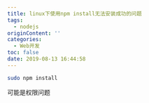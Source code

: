 ```yaml
---
title: linux下使用npm install无法安装成功的问题
tags:
  - nodejs
originContent: ''
categories:
  - Web开发
toc: false
date: 2019-08-13 16:44:58
---
```


```bash
sudo npm install
```

可能是权限问题